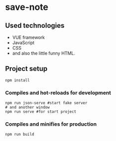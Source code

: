 # save-note

## Used technologies
- VUE framework
- JavaScript
- CSS
- and also the little funny HTML.

## Project setup
```
npm install
```

### Compiles and hot-reloads for development
```
npm run json-serve #start fake server
# and another window
npm run serve #for start project
```

### Compiles and minifies for production
```
npm run build
```